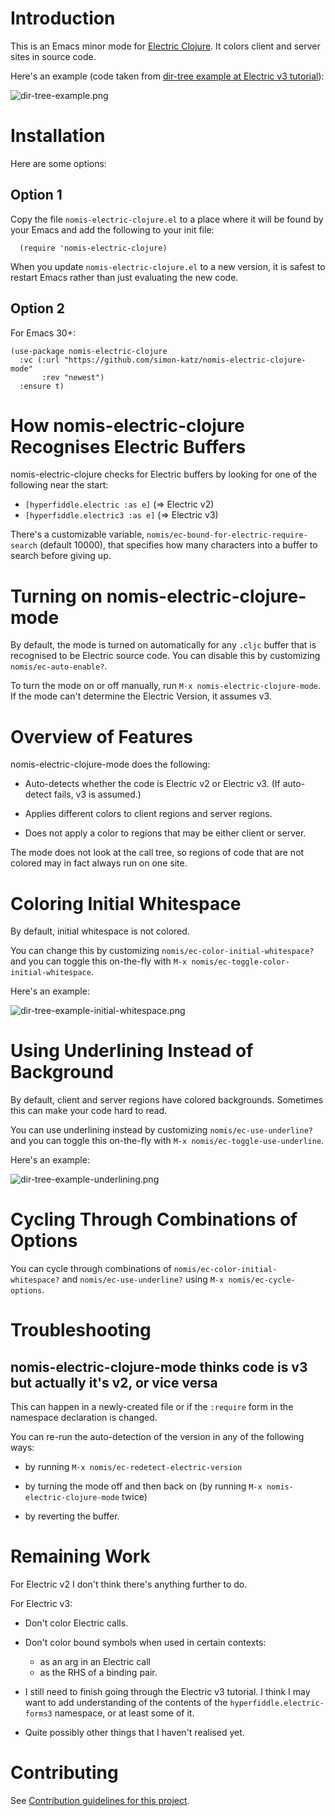 # Introduction

This is an Emacs minor mode for [Electric Clojure](https://github.com/hyperfiddle/electric). It colors client and server sites in source code.

Here's an example (code taken from [dir-tree example at Electric v3 tutorial](https://electric.hyperfiddle.net/tutorial/dir_tree)):

![dir-tree-example.png](docs/dir-tree-example.png)


# Installation

Here are some options:

## Option 1

Copy the file `nomis-electric-clojure.el` to a place where it will be found by your Emacs and add the following to your init file:

```
  (require 'nomis-electric-clojure)
```

When you update `nomis-electric-clojure.el` to a new version, it is safest to restart Emacs rather than just evaluating the new code.

## Option 2

For Emacs 30+:

```
(use-package nomis-electric-clojure
  :vc (:url "https://github.com/simon-katz/nomis-electric-clojure-mode"
       :rev "newest")
  :ensure t)
```

# How nomis-electric-clojure Recognises Electric Buffers

nomis-electric-clojure checks for Electric buffers by looking for one of the following near the start:

  - `[hyperfiddle.electric :as e]` (⇒ Electric v2)
  - `[hyperfiddle.electric3 :as e]` (⇒ Electric v3)

There's a customizable variable, `nomis/ec-bound-for-electric-require-search` (default 10000), that specifies how many characters into a buffer to search before giving up.


# Turning on nomis-electric-clojure-mode

By default, the mode is turned on automatically for any `.cljc` buffer that is recognised to be Electric source code. You can disable this by customizing `nomis/ec-auto-enable?`.

To turn the mode on or off manually, run `M-x nomis-electric-clojure-mode`. If the mode can't determine the Electric Version, it assumes v3.


# Overview of Features

nomis-electric-clojure-mode does the following:

- Auto-detects whether the code is Electric v2 or Electric v3. (If auto-detect fails, v3 is assumed.)

- Applies different colors to client regions and server regions.

- Does not apply a color to regions that may be either client or server.

The mode does not look at the call tree, so regions of code that are not colored may in fact always run on one site.


# Coloring Initial Whitespace

By default, initial whitespace is not colored.

You can change this by customizing `nomis/ec-color-initial-whitespace?` and you can toggle this on-the-fly with `M-x nomis/ec-toggle-color-initial-whitespace`.

Here's an example:

![dir-tree-example-initial-whitespace.png](docs/dir-tree-example-initial-whitespace.png)


# Using Underlining Instead of Background

By default, client and server regions have colored backgrounds. Sometimes this can make your code hard to read.

You can use underlining instead by customizing `nomis/ec-use-underline?` and you can toggle this on-the-fly with `M-x nomis/ec-toggle-use-underline`.

Here's an example:

![dir-tree-example-underlining.png](docs/dir-tree-example-underlining.png)


# Cycling Through Combinations of Options

You can cycle through combinations of `nomis/ec-color-initial-whitespace?` and `nomis/ec-use-underline?` using `M-x nomis/ec-cycle-options`.


# Troubleshooting

## nomis-electric-clojure-mode thinks code is v3 but actually it's v2, or vice versa

This can happen in a newly-created file or if the `:require` form in the namespace declaration is changed.

You can re-run the auto-detection of the version in any of the following ways:

- by running `M-x nomis/ec-redetect-electric-version`

- by turning the mode off and then back on (by running `M-x nomis-electric-clojure-mode` twice)

- by reverting the buffer.


# Remaining Work

For Electric v2 I don't think there's anything further to do.

For Electric v3:

- Don't color Electric calls.

- Don't color bound symbols when used in certain contexts:
  - as an arg in an Electric call
  - as the RHS of a binding pair.

- I still need to finish going through the Electric v3 tutorial. I think I may want to add understanding of the contents of the `hyperfiddle.electric-forms3` namespace, or at least some of it.

- Quite possibly other things that I haven't realised yet.


# Contributing

See [Contribution guidelines for this project](docs/CONTRIBUTING.md).
